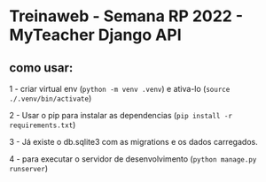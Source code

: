 # Treinaweb - Semana RP 2022 - MyTeacher Django API

## como usar:

1 - criar virtual env (`python -m venv .venv`) e ativa-lo (`source ./.venv/bin/activate`)

2 - Usar o pip para instalar as dependencias (`pip install -r requirements.txt`)

3 - Já existe o db.sqlite3 com as migrations e os dados carregados.

4 - para executar o servidor de desenvolvimento (`python manage.py runserver`)

